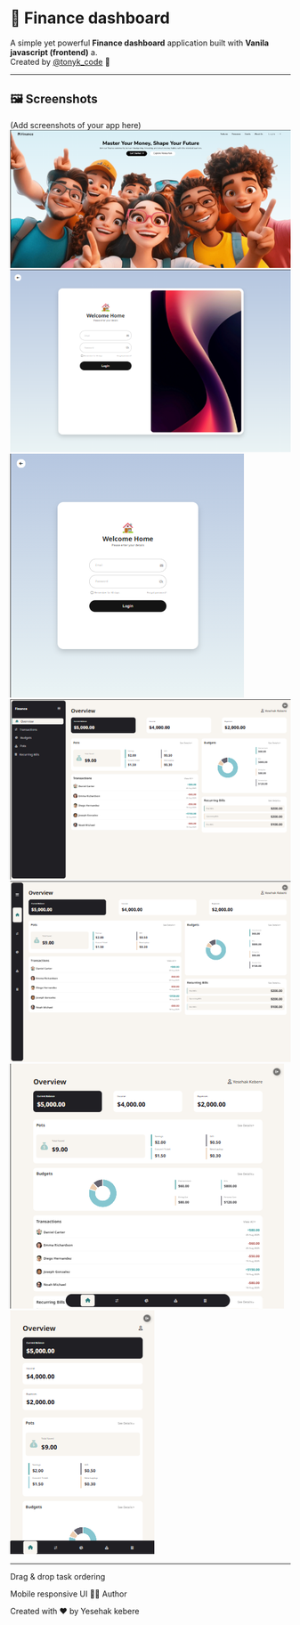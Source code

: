 # 📝 Finance dashboard 

A simple yet powerful **Finance dashboard** application built with **Vanila javascript (frontend)** a.  
Created by [@tonyk_code](https://github.com/tonyk_code) 🚀  


---

## 🖼 Screenshots  

(Add screenshots of your app here)  
![](Image/capture_20250919093548440.bmp)  
![](Image/capture_20250919093701046.bmp)
![](Image/capture_20250919093716198.bmp)
![](Image/capture_20250919093758470.bmp)
![](Image/capture_20250919093811851.bmp)
![](Image/capture_20250919093827197.bmp)
![](Image/capture_20250919093844470.bmp)



---



 Drag & drop task ordering

 Mobile responsive UI
👨‍💻 Author

Created with ❤️ by Yesehak kebere
